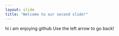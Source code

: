 ```yaml
---
layout: slide
title: "Welcome to our second slide!"
---
```

hi i am enjoying github
Use the left arrow to go back!

